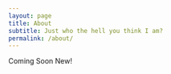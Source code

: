 ```yaml
---
layout: page
title: About
subtitle: Just who the hell you think I am?
permalink: /about/
---
```


Coming Soon New!
